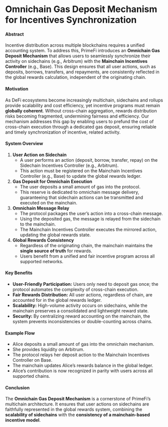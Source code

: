 # Omnichain Gas Deposit Mechanism for Incentives Synchronization

#### Abstract

Incentive distribution across multiple blockchains requires a unified accounting system. To address this, PrimeFi introduces an **Omnichain Gas Deposit Mechanism** that allows users to seamlessly synchronize their activity on sidechains (e.g., Arbitrum) with the **Mainchain Incentives Controller** (e.g., Base). This design ensures that all user actions, such as deposits, borrows, transfers, and repayments, are consistently reflected in the global rewards calculation, independent of the originating chain.

#### Motivation

As DeFi ecosystems become increasingly multichain, sidechains and rollups provide scalability and cost efficiency, yet incentive programs must remain **globally coherent**. Without cross-chain aggregation, rewards distribution risks becoming fragmented, undermining fairness and efficiency. Our mechanism addresses this gap by enabling users to prefund the cost of cross-chain execution through a dedicated gas deposit, ensuring reliable and timely synchronization of incentive, related activity.

#### System Overview

1. **User Action on Sidechain**
   * A user performs an action (deposit, borrow, transfer, repay) on the Sidechain Incentives Controller (e.g., Arbitrum).
   * This action must be registered on the Mainchain Incentives Controller (e.g., Base) to update the global rewards ledger.
2. **Gas Deposit for Omnichain Execution**
   * The user deposits a small amount of gas into the protocol.
   * This reserve is dedicated to omnichain message delivery, guaranteeing that sidechain actions can be transmitted and executed on the mainchain.
3. **Omnichain Message Relay**
   * The protocol packages the user’s action into a cross-chain message.
   * Using the deposited gas, the message is relayed from the sidechain to the mainchain.
   * The Mainchain Incentives Controller executes the mirrored action, updating the global rewards state.
4. **Global Rewards Consistency**
   * Regardless of the originating chain, the mainchain maintains the **single source of truth** for rewards.
   * Users benefit from a unified and fair incentive program across all supported networks.

#### Key Benefits

* **User-Friendly Participation:** Users only need to deposit gas once; the protocol automates the complexity of cross-chain execution.
* **Fair Rewards Distribution:** All user actions, regardless of chain, are accounted for in the global rewards ledger.
* **Scalability:** High-volume activity occurs on sidechains, while the mainchain preserves a consolidated and lightweight reward state.
* **Security:** By centralizing reward accounting on the mainchain, the system prevents inconsistencies or double-counting across chains.

#### Example Flow

* Alice deposits a small amount of gas into the omnichain mechanism.
* She provides liquidity on Arbitrum.
* The protocol relays her deposit action to the Mainchain Incentives Controller on Base.
* The mainchain updates Alice’s rewards balance in the global ledger.
* Alice’s contribution is now recognized in parity with users across all supported chains.

#### Conclusion

The **Omnichain Gas Deposit Mechanism** is a cornerstone of PrimeFi’s multichain architecture. It ensures that user actions on sidechains are faithfully represented in the global rewards system, combining the **scalability of sidechains** with the **consistency of a mainchain-based incentive model**.
